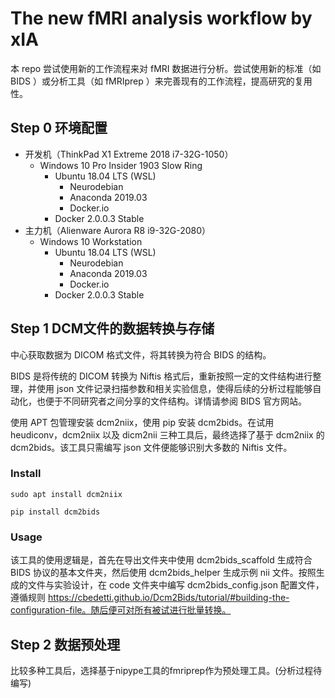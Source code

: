 # The new fMRI analysis workflow by xIA

本 repo 尝试使用新的工作流程来对 fMRI 数据进行分析。尝试使用新的标准（如 BIDS ）或分析工具（如 fMRIprep ）来完善现有的工作流程，提高研究的复用性。

## Step 0 环境配置

- 开发机（ThinkPad X1 Extreme 2018 i7-32G-1050）
  - Windows 10 Pro Insider 1903 Slow Ring
    - Ubuntu 18.04 LTS (WSL)
      - Neurodebian
      - Anaconda 2019.03
      - Docker.io
    - Docker 2.0.0.3 Stable
- 主力机（Alienware Aurora R8 i9-32G-2080）
  - Windows 10 Workstation
    - Ubuntu 18.04 LTS (WSL)
      - Neurodebian
      - Anaconda 2019.03
      - Docker.io
    - Docker 2.0.0.3 Stable

## Step 1 DCM文件的数据转换与存储

中心获取数据为 DICOM 格式文件，将其转换为符合 BIDS 的结构。

BIDS 是将传统的 DICOM 转换为 Niftis 格式后，重新按照一定的文件结构进行整理，并使用 json 文件记录扫描参数和相关实验信息，使得后续的分析过程能够自动化，也便于不同研究者之间分享的文件结构。详情请参阅 BIDS 官方网站。

使用 APT 包管理安装 dcm2niix，使用 pip 安装 dcm2bids。在试用 heudiconv，dcm2niix 以及 dicm2nii 三种工具后，最终选择了基于 dcm2niix 的 dcm2bids。该工具只需编写 json 文件便能够识别大多数的 Niftis 文件。

### Install

`sudo apt install dcm2niix`

`pip install dcm2bids`

### Usage

该工具的使用逻辑是，首先在导出文件夹中使用 dcm2bids_scaffold 生成符合 BIDS 协议的基本文件夹，然后使用 dcm2bids_helper 生成示例 nii 文件。按照生成的文件与实验设计，在 code 文件夹中编写 dcm2bids_config.json 配置文件，遵循规则 https://cbedetti.github.io/Dcm2Bids/tutorial/#building-the-configuration-file。随后便可对所有被试进行批量转换。

## Step 2 数据预处理

比较多种工具后，选择基于nipype工具的fmriprep作为预处理工具。(分析过程待编写)